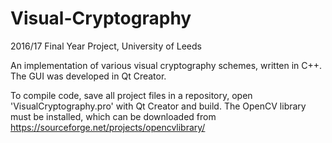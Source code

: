 # Visual-Cryptography
2016/17 Final Year Project, University of Leeds

An implementation of various visual cryptography schemes, written in C++. The GUI was
developed in Qt Creator. 

To compile code, save all project files in a repository, open 'VisualCryptography.pro' 
with Qt Creator and build. The OpenCV library must be installed, which can be downloaded from 
https://sourceforge.net/projects/opencvlibrary/
